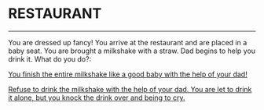 # RESTAURANT
---
You are dressed up fancy! You arrive at the restaurant and are placed in a baby seat. You are brought a milkshake with a straw. Dad begins to help you drink it. What do you do?:  

[You finish the entire milkshake like a good baby with the help of your dad!](nap-time.md)  

[Refuse to drink the milkshake with the help of your dad. You are let to drink it alone, but you knock the drink over and being to cry.](sleep.md)  